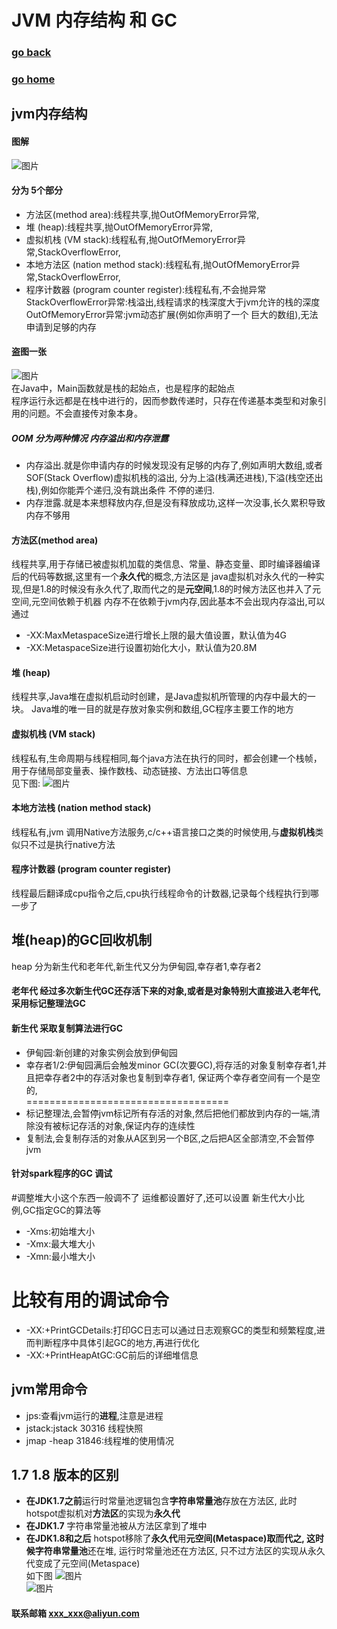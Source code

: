 # JVM 内存结构 和 GC
### [go back](/java.md)      
### [go home](../README.md)     
## jvm内存结构
#### 图解
![图片](/static/img/v2-abefb713de46f1e6dd241246c0afe263_r.jpg)    
#### 分为 5个部分
+ 方法区(method area):线程共享,抛OutOfMemoryError异常,
+ 堆 (heap):线程共享,抛OutOfMemoryError异常,
+ 虚拟机栈 (VM stack):线程私有,抛OutOfMemoryError异常,StackOverflowError,
+ 本地方法区 (nation method stack):线程私有,抛OutOfMemoryError异常,StackOverflowError,
+ 程序计数器 (program counter register):线程私有,不会抛异常        
StackOverflowError异常:栈溢出,线程请求的栈深度大于jvm允许的栈的深度      
OutOfMemoryError异常:jvm动态扩展(例如你声明了一个 巨大的数组),无法申请到足够的内存    
#### 盗图一张
![图片](/static/img/20171007110030253.png)     
在Java中，Main函数就是栈的起始点，也是程序的起始点   
程序运行永远都是在栈中进行的，因而参数传递时，只存在传递基本类型和对象引用的问题。不会直接传对象本身。    
##### OOM 分为两种情况  内存溢出和内存泄露
+ 内存溢出.就是你申请内存的时候发现没有足够的内存了,例如声明大数组,或者SOF(Stack Overflow)虚拟机栈的溢出,
分为上溢(栈满还进栈),下溢(栈空还出栈),例如你能弄个递归,没有跳出条件 不停的递归.
+ 内存泄露.就是本来想释放内存,但是没有释放成功,这样一次没事,长久累积导致内存不够用

#### 方法区(method area)
线程共享,用于存储已被虚拟机加载的类信息、常量、静态变量、即时编译器编译后的代码等数据,这里有一个**永久代**的概念,方法区是
java虚拟机对永久代的一种实现,但是1.8的时候没有永久代了,取而代之的是**元空间**,1.8的时候方法区也并入了元空间,元空间依赖于机器
内存不在依赖于jvm内存,因此基本不会出现内存溢出,可以通过
+ -XX:MaxMetaspaceSize进行增长上限的最大值设置，默认值为4G
+ -XX:MetaspaceSize进行设置初始化大小，默认值为20.8M

#### 堆 (heap)
线程共享,Java堆在虚拟机启动时创建，是Java虚拟机所管理的内存中最大的一块。
Java堆的唯一目的就是存放对象实例和数组,GC程序主要工作的地方
#### 虚拟机栈 (VM stack)
线程私有,生命周期与线程相同,每个java方法在执行的同时，都会创建一个栈帧，用于存储局部变量表、操作数栈、动态链接、方法出口等信息   
见下图:
![图片](/static/img/get14.png)    
#### 本地方法栈 (nation method stack)
线程私有,jvm 调用Native方法服务,c/c++语言接口之类的时候使用,与**虚拟机栈**类似只不过是执行native方法
#### 程序计数器 (program counter register)
线程最后翻译成cpu指令之后,cpu执行线程命令的计数器,记录每个线程执行到哪一步了

## 堆(heap)的GC回收机制
heap 分为新生代和老年代,新生代又分为伊甸园,幸存者1,幸存者2
#### 老年代 经过多次新生代GC还存活下来的对象,或者是对象特别大直接进入老年代,采用**标记整理法GC**
#### 新生代 采取**复制算法**进行GC
+ 伊甸园:新创建的对象实例会放到伊甸园
+ 幸存者1/2:伊甸园满后会触发minor GC(次要GC),将存活的对象复制幸存者1,并且把幸存者2中的存活对象也复制到幸存者1,
保证两个幸存者空间有一个是空的,    
===================================
+ 标记整理法,会暂停jvm标记所有存活的对象,然后把他们都放到内存的一端,清除没有被标记存活的对象,保证内存的连续性
+ 复制法,会复制存活的对象从A区到另一个B区,之后把A区全部清空,不会暂停jvm
#### 针对spark程序的GC 调试
#调整堆大小这个东西一般调不了 运维都设置好了,还可以设置 新生代大小比例,GC指定GC的算法等
+ -Xms:初始堆大小
+ -Xmx:最大堆大小
+ -Xmn:最小堆大小
# 比较有用的调试命令
+ -XX:+PrintGCDetails:打印GC日志可以通过日志观察GC的类型和频繁程度,进而判断程序中具体引起GC的地方,再进行优化
+ -XX:+PrintHeapAtGC:GC前后的详细堆信息
## jvm常用命令
+ jps:查看jvm运行的**进程**,注意是进程
+ jstack:jstack 30316 线程快照
+ jmap -heap 31846:线程堆的使用情况

## 1.7 1.8 版本的区别
+ **在JDK1.7之前**运行时常量池逻辑包含**字符串常量池**存放在方法区, 此时hotspot虚拟机对**方法区**的实现为**永久代**
+ **在JDK1.7** 字符串常量池被从方法区拿到了堆中
+ **在JDK1.8和之后** hotspot移除了**永久代**用**元空间(Metaspace)**取而代之,
 这时候**字符串常量池**还在堆, 运行时常量池还在方法区, 只不过方法区的实现从永久代变成了元空间(Metaspace)  
 如下图
 ![图片](/static/img/get15.png)  
 ![图片](/static/img/get16.png)  
#### 联系邮箱 xxx_xxx@aliyun.com

